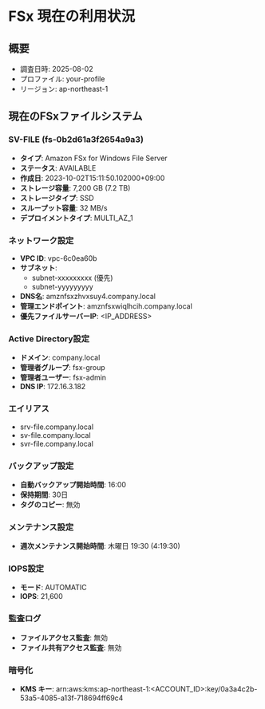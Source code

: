 # FSx 現在の利用状況

## 概要
- 調査日時: 2025-08-02
- プロファイル: your-profile
- リージョン: ap-northeast-1

## 現在のFSxファイルシステム

### SV-FILE (fs-0b2d61a3f2654a9a3)
- **タイプ**: Amazon FSx for Windows File Server
- **ステータス**: AVAILABLE
- **作成日**: 2023-10-02T15:11:50.102000+09:00
- **ストレージ容量**: 7,200 GB (7.2 TB)
- **ストレージタイプ**: SSD
- **スループット容量**: 32 MB/s
- **デプロイメントタイプ**: MULTI_AZ_1

### ネットワーク設定
- **VPC ID**: vpc-6c0ea60b
- **サブネット**: 
  - subnet-xxxxxxxxx (優先)
  - subnet-yyyyyyyyy
- **DNS名**: amznfsxzhvxsuy4.company.local
- **管理エンドポイント**: amznfsxwiqlhcih.company.local
- **優先ファイルサーバーIP**: <IP_ADDRESS>

### Active Directory設定
- **ドメイン**: company.local
- **管理者グループ**: fsx-group
- **管理者ユーザー**: fsx-admin
- **DNS IP**: 172.16.3.182

### エイリアス
- srv-file.company.local
- sv-file.company.local
- svr-file.company.local

### バックアップ設定
- **自動バックアップ開始時間**: 16:00
- **保持期間**: 30日
- **タグのコピー**: 無効

### メンテナンス設定
- **週次メンテナンス開始時間**: 木曜日 19:30 (4:19:30)

### IOPS設定
- **モード**: AUTOMATIC
- **IOPS**: 21,600

### 監査ログ
- **ファイルアクセス監査**: 無効
- **ファイル共有アクセス監査**: 無効

### 暗号化
- **KMS キー**: arn:aws:kms:ap-northeast-1:<ACCOUNT_ID>:key/0a3a4c2b-53a5-4085-a13f-718694ff69c4

